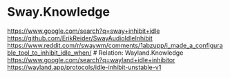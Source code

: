 # Sway.Knowledge
https://www.google.com/search?q=sway+inhibit+idle https://github.com/ErikReider/SwayAudioIdleInhibit https://www.reddit.com/r/swaywm/comments/1abzupp/i_made_a_configurable_tool_to_inhibit_idle_when/ # Relation: Wayland.Knowledge https://www.google.com/search?q=wayland+idle+inhibitor https://wayland.app/protocols/idle-inhibit-unstable-v1
